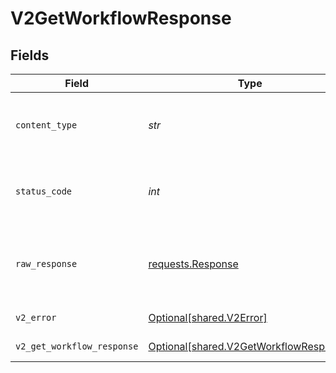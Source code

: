# V2GetWorkflowResponse


## Fields

| Field                                                                                  | Type                                                                                   | Required                                                                               | Description                                                                            |
| -------------------------------------------------------------------------------------- | -------------------------------------------------------------------------------------- | -------------------------------------------------------------------------------------- | -------------------------------------------------------------------------------------- |
| `content_type`                                                                         | *str*                                                                                  | :heavy_check_mark:                                                                     | HTTP response content type for this operation                                          |
| `status_code`                                                                          | *int*                                                                                  | :heavy_check_mark:                                                                     | HTTP response status code for this operation                                           |
| `raw_response`                                                                         | [requests.Response](https://requests.readthedocs.io/en/latest/api/#requests.Response)  | :heavy_minus_sign:                                                                     | Raw HTTP response; suitable for custom response parsing                                |
| `v2_error`                                                                             | [Optional[shared.V2Error]](../../models/shared/v2error.md)                             | :heavy_minus_sign:                                                                     | General error                                                                          |
| `v2_get_workflow_response`                                                             | [Optional[shared.V2GetWorkflowResponse]](../../models/shared/v2getworkflowresponse.md) | :heavy_minus_sign:                                                                     | The workflow                                                                           |